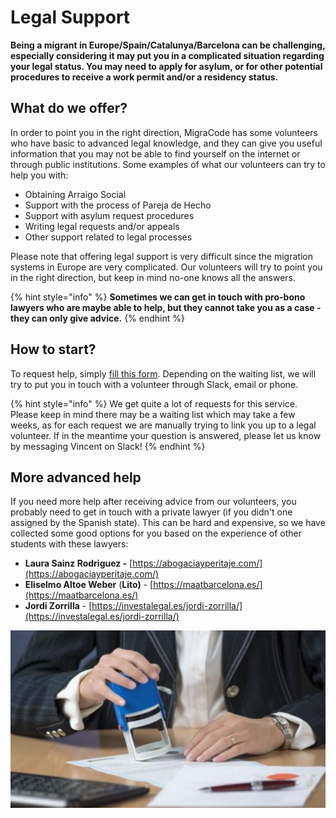 # Legal Support

**Being a migrant in Europe/Spain/Catalunya/Barcelona can be challenging, especially considering it may put you in a complicated situation regarding your legal status. You may need to apply for asylum, or for other potential procedures to receive a work permit and/or a residency status.**

## **What do we offer?**

In order to point you in the right direction, MigraCode has some volunteers who have basic to advanced legal knowledge, and they can give you useful information that you may not be able to find yourself on the internet or through public institutions. Some examples of what our volunteers can try to help you with:

* Obtaining Arraigo Social
* Support with the process of Pareja de Hecho
* Support with asylum request procedures
* Writing legal requests and/or appeals
* Other support related to legal processes

Please note that offering legal support is very difficult since the migration systems in Europe are very complicated. Our volunteers will try to point you in the right direction, but keep in mind no-one knows all the answers.&#x20;

{% hint style="info" %}
**Sometimes we can get in touch with pro-bono lawyers who are maybe able to help, but they cannot take you as a case - they can only give advice.**
{% endhint %}

## How to start?

To request help, simply [fill this form](https://airtable.com/shr4smDKLty5G7yqd). Depending on the waiting list, we will try to put you in touch with a volunteer through Slack, email or phone.&#x20;

{% hint style="info" %}
We get quite a lot of requests for this service. Please keep in mind there may be a waiting list which may take a few weeks, as for each request we are manually trying to link you up to a legal volunteer. If in the meantime your question is answered, please let us know by messaging Vincent on Slack!
{% endhint %}

## More advanced help

If you need more help after receiving advice from our volunteers, you probably need to get in touch with a private lawyer (if you didn't one assigned by the Spanish state). This can be hard and expensive, so we have collected some good options for you based on the experience of other students with these lawyers:

* **Laura Sainz Rodriguez -** [https://abogaciayperitaje.com/](https://abogaciayperitaje.com/)
* **Eliselmo Altoe Weber** (**Lito)** - [https://maatbarcelona.es/](https://maatbarcelona.es/)
* **Jordi Zorrilla** - [https://investalegal.es/jordi-zorrilla/](https://investalegal.es/jordi-zorrilla/)

![](<../../.gitbook/assets/solicitar-arraigo-social-sin-contrato-de-trabajo-1024x683 (1).jpg>)
